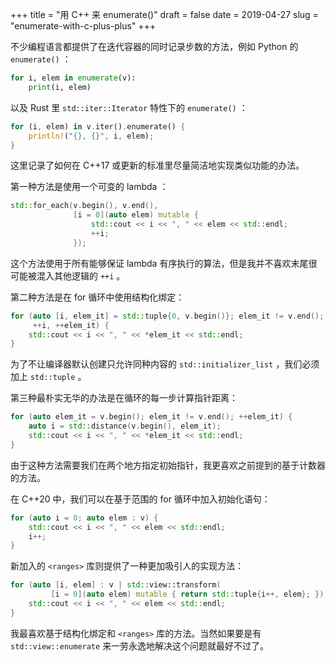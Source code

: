 +++
title = "用 C++ 来 enumerate()"
draft = false
date = 2019-04-27
slug = "enumerate-with-c-plus-plus"
+++

不少编程语言都提供了在迭代容器的同时记录步数的方法，例如 Python 的 `enumerate()` ：

```python
for i, elem in enumerate(v):
    print(i, elem)
```

以及 Rust 里 `std::iter::Iterator` 特性下的 `enumerate()` ：

```rust
for (i, elem) in v.iter().enumerate() {
    println!("{}, {}", i, elem);
}
```

这里记录了如何在 C++17 或更新的标准里尽量简洁地实现类似功能的办法。

第一种方法是使用一个可变的 lambda ：

```c++
std::for_each(v.begin(), v.end(),
              [i = 0](auto elem) mutable {
                  std::cout << i << ", " << elem << std::endl;
                  ++i;
              });
```

这个方法使用于所有能够保证 lambda 有序执行的算法，但是我并不喜欢末尾很可能被混入其他逻辑的 `++i` 。

第二种方法是在 for 循环中使用结构化绑定：

```c++
for (auto [i, elem_it] = std::tuple{0, v.begin()}; elem_it != v.end();
     ++i, ++elem_it) {
    std::cout << i << ", " << *elem_it << std::endl;
}
```

为了不让编译器默认创建只允许同种内容的 `std::initializer_list` ，我们必须加上 `std::tuple` 。

第三种最朴实无华的办法是在循环的每一步计算指针距离：

```c++
for (auto elem_it = v.begin(); elem_it != v.end(); ++elem_it) {
    auto i = std::distance(v.begin(), elem_it);
    std::cout << i << ", " << *elem_it << std::endl;
}
```

由于这种方法需要我们在两个地方指定初始指针，我更喜欢之前提到的基于计数器的方法。

在 C++20 中，我们可以在基于范围的 for 循环中加入初始化语句：

```c++
for (auto i = 0; auto elem : v) {
    std::cout << i << ", " << elem << std::endl;
    i++;
}
```

新加入的 `<ranges>` 库则提供了一种更加吸引人的实现方法：

```c++
for (auto [i, elem] : v | std::view::transform(
         [i = 0](auto elem) mutable { return std::tuple{i++, elem}; })) {
    std::cout << i << ", " << elem << std::endl;
}
```

我最喜欢基于结构化绑定和 `<ranges>` 库的方法。当然如果要是有 `std::view::enumerate` 来一劳永逸地解决这个问题就最好不过了。
